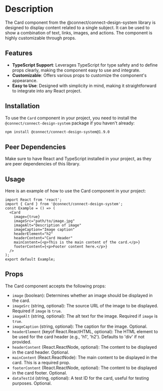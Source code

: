 # Description

The Card component from the @connect/connect-design-system library is designed to display content related to a single subject. It can be used to show a combination of text, links, images, and actions. The component is highly customizable through props.

## Features

- **TypeScript Support**: Leverages TypeScript for type safety and to define props clearly, making the component easy to use and integrate.
- **Customizable**: Offers various props to customize the component's appearance.
- **Easy to Use**: Designed with simplicity in mind, making it straightforward to integrate into any React project.

## Installation

To use the `Card` component in your project, you need to install the `@connect/connect-design-system` package if you haven't already:

```bash
npm install @connect/connect-design-system@1.9.0
```

## Peer Dependencies

Make sure to have React and TypeScript installed in your project, as they are peer dependencies of this library.

## Usage

Here is an example of how to use the Card component in your project:

```tsx
import React from 'react';
import { Card } from '@connect/connect-design-system';
const Example = () => (
  <Card
    image={true}
    imageSrc="path/to/image.jpg"
    imageAlt="Description of image"
    imageCaption="Image caption"
    headerElement="h2"
    headerContent="Card Header"
    mainContent={<p>This is the main content of the card.</p>}
    footerContent={<p>Footer content here.</p>}
  />
);
export default Example;
```

## Props

The Card component accepts the following props:

- `image` (boolean): Determines whether an image should be displayed in the card.
- `imageSrc` (string, optional): The source URL of the image to be displayed. Required if `image` is `true`.
- `imageAlt` (string, optional): The alt text for the image. Required if `image` is `true`.
- `imageCaption` (string, optional): The caption for the image. Optional.
- `headerElement` (keyof React.ReactHTML, optional): The HTML element to be used for the card header (e.g., 'h1', 'h2'). Defaults to 'div' if not provided.
- `headerContent` (React.ReactNode, optional): The content to be displayed in the card header. Optional.
- `mainContent` (React.ReactNode): The main content to be displayed in the card. This is a required prop.
- `footerContent` (React.ReactNode, optional): The content to be displayed in the card footer. Optional.
- `dataTestId` (string, optional): A test ID for the card, useful for testing purposes. Optional.
